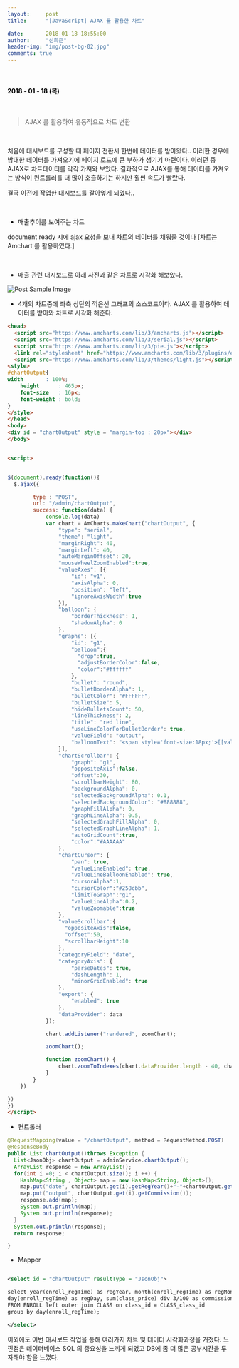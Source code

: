 ```yaml
---
layout:     post
title:      "[JavaScript] AJAX 를 활용한 차트"

date:       2018-01-18 18:55:00
author:     "신희준"
header-img: "img/post-bg-02.jpg"
comments: true
---
```


<head>
 <meta property="og:type" content="MySQL">
 <meta property="og:title" content="MySQL">
 <meta property="og:description" content="AJAX 를 활용한 차트">
 <meta property="og:url" content="http://shj7242.github.io/2018/01/18/chart3/">

 <meta name="twitter:card" content="MySQL">
  <meta name="twitter:title" content="MySQL">
  <meta name="twitter:description" content="AJAX 를 활용한 차트">
  <meta name="FACEBOOK:domain" content="http://shj7242.github.io/2018/01/18/chart3/">
  <meta name="facebook:card" content="MySQL">
   <meta name="facebook:title" content="MySQL">
   <meta name="facebook:description" content="AJAX 를 활용한 차트">
   <meta name="facebook:domain" content="http://shj7242.github.io/2018/01/18/chart3/">


 </head>

<br>
<H4 style ="font-weight:bold; color:black;"> </H4>

<H4 style ="font-weight:bold; color : black">2018 - 01 - 18 (목)</H4>
<br>

>AJAX 를 활용하여 유동적으로 차트 변환

<br>

처음에 대시보드를 구성할 때 페이지 전환시 한번에 데이터를 받아왔다.. 이러한 경우에 방대한 데이터를 가져오기에 페이지 로드에 큰 부하가 생기기 마련이다. 이러던 중 AJAX로 차트데이터를 각각 가져와 보았다. 결과적으로 AJAX를 통해 데이터를 가져오는 방식이 컨트롤러를 더 많이 호출하기는 하지만 훨씬 속도가 빨랐다.

결국 이전에 작업한 대시보드를 갈아엎게 되었다..

<br>

* 매출추이를 보여주는 차트

document ready 시에 ajax 요청을 보내 차트의 데이터를 채워줄 것이다 [차트는 Amchart 를 활용하였다.]

<br>

* 매출 관련 대시보드로 아래 사진과 같은 차트로 시각화 해보았다.
<img src="{{ site.baseurl }}/img/outputchart.JPG" alt="Post Sample Image">


* 4개의 차트중에 좌측 상단의 꺽은선 그래프의 소스코드이다.  AJAX 를 활용하여 데이터를 받아와 차트로 시각화 해준다.

~~~html
<head>
  <script src="https://www.amcharts.com/lib/3/amcharts.js"></script>
  <script src="https://www.amcharts.com/lib/3/serial.js"></script>
  <script src="https://www.amcharts.com/lib/3/pie.js"></script>
  <link rel="stylesheet" href="https://www.amcharts.com/lib/3/plugins/export/export.css" type="text/css" media="all" />
  <script src="https://www.amcharts.com/lib/3/themes/light.js"></script>  
<style>
#chartOutput{
width		: 100%;
	height		: 465px;
	font-size	: 16px;
	font-weight : bold;
}
</style>
</head>
<body>
<div id = "chartOutput" style = "margin-top : 20px"></div>
</body>                  


<script>


$(document).ready(function(){
  $.ajax({

		type : "POST",
	    url: "/admin/chartOutput",
	    success: function(data) {
			console.log(data)
			var chart = AmCharts.makeChart("chartOutput", {
			    "type": "serial",
			    "theme": "light",
			    "marginRight": 40,
			    "marginLeft": 40,
			    "autoMarginOffset": 20,
			    "mouseWheelZoomEnabled":true,
			    "valueAxes": [{
			        "id": "v1",
			        "axisAlpha": 0,
			        "position": "left",
			        "ignoreAxisWidth":true
			    }],
			    "balloon": {
			        "borderThickness": 1,
			        "shadowAlpha": 0
			    },
			    "graphs": [{
			        "id": "g1",
			        "balloon":{
			          "drop":true,
			          "adjustBorderColor":false,
			          "color":"#ffffff"
			        },
			        "bullet": "round",
			        "bulletBorderAlpha": 1,
			        "bulletColor": "#FFFFFF",
			        "bulletSize": 5,
			        "hideBulletsCount": 50,
			        "lineThickness": 2,
			        "title": "red line",
			        "useLineColorForBulletBorder": true,
			        "valueField": "output",
			        "balloonText": "<span style='font-size:18px;'>[[value]]</span>"
			    }],
			    "chartScrollbar": {
			        "graph": "g1",
			        "oppositeAxis":false,
			        "offset":30,
			        "scrollbarHeight": 80,
			        "backgroundAlpha": 0,
			        "selectedBackgroundAlpha": 0.1,
			        "selectedBackgroundColor": "#888888",
			        "graphFillAlpha": 0,
			        "graphLineAlpha": 0.5,
			        "selectedGraphFillAlpha": 0,
			        "selectedGraphLineAlpha": 1,
			        "autoGridCount":true,
			        "color":"#AAAAAA"
			    },
			    "chartCursor": {
			        "pan": true,
			        "valueLineEnabled": true,
			        "valueLineBalloonEnabled": true,
			        "cursorAlpha":1,
			        "cursorColor":"#258cbb",
			        "limitToGraph":"g1",
			        "valueLineAlpha":0.2,
			        "valueZoomable":true
			    },
			    "valueScrollbar":{
			      "oppositeAxis":false,
			      "offset":50,
			      "scrollbarHeight":10
			    },
			    "categoryField": "date",
			    "categoryAxis": {
			        "parseDates": true,
			        "dashLength": 1,
			        "minorGridEnabled": true
			    },
			    "export": {
			        "enabled": true
			    },
			    "dataProvider": data
			});

			chart.addListener("rendered", zoomChart);

			zoomChart();

			function zoomChart() {
			    chart.zoomToIndexes(chart.dataProvider.length - 40, chart.dataProvider.length - 1);
			}
	    }
	})

})
})
</script>
~~~

* 컨트롤러

~~~JAVA
@RequestMapping(value = "/chartOutput", method = RequestMethod.POST)
@ResponseBody
public List chartOutput()throws Exception {
  List<JsonObj> chartOutput = adminService.chartOutput();
  ArrayList response = new ArrayList();
  for(int i =0; i < chartOutput.size(); i ++) {
    HashMap<String , Object> map = new HashMap<String, Object>();
    map.put("date", chartOutput.get(i).getRegYear()+"-"+chartOutput.get(i).getRegMonth()+"-"+chartOutput.get(i).getRegDay());
    map.put("output", chartOutput.get(i).getCommission());
    response.add(map);
    System.out.println(map);
    System.out.println(response);
  }
  System.out.println(response);
  return response;

}
~~~

* Mapper

~~~xml

<select id = "chartOutput" resultType = "JsonObj">

select year(enroll_regTime) as regYear, month(enroll_regTime) as regMonth,
day(enroll_regTime) as regDay, sum(class_price) div 3/100 as commission
FROM ENROLL left outer join CLASS on class_id = CLASS_class_id
group by day(enroll_regTime);

</select>
~~~


이외에도 이번 대시보드 작업을 통해 여러가지 차트 및 데이터 시각화과정을 거쳤다. 느낀점은 데이터베이스 SQL 의 중요성을 느끼게 되었고
DB에 좀 더 많은 공부시간을 투자해야 함을 느꼈다.
